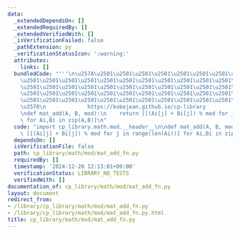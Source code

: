 ```yaml
---
data:
  _extendedDependsOn: []
  _extendedRequiredBy: []
  _extendedVerifiedWith: []
  _isVerificationFailed: false
  _pathExtension: py
  _verificationStatusIcon: ':warning:'
  attributes:
    links: []
  bundledCode: "'''\n\u257A\u2501\u2501\u2501\u2501\u2501\u2501\u2501\u2501\u2501\u2501\
    \u2501\u2501\u2501\u2501\u2501\u2501\u2501\u2501\u2501\u2501\u2501\u2501\u2501\
    \u2501\u2501\u2501\u2501\u2501\u2501\u2501\u2501\u2501\u2501\u2501\u2501\u2501\
    \u2501\u2501\u2501\u2501\u2501\u2501\u2501\u2501\u2501\u2501\u2501\u2501\u2501\
    \u2501\u2501\u2501\u2501\u2501\u2501\u2501\u2501\u2501\u2501\u2501\u2501\u2501\
    \u2578\n             https://kobejean.github.io/cp-library               \n'''\n\
    \ndef mat_add(A, B, mod):\n    return [[(Ai[j] + Bi[j]) % mod for j in range(len(Ai))]\
    \ for Ai,Bi in zip(A,B)]\n"
  code: "import cp_library.math.mod.__header__\n\ndef mat_add(A, B, mod):\n    return\
    \ [[(Ai[j] + Bi[j]) % mod for j in range(len(Ai))] for Ai,Bi in zip(A,B)]\n"
  dependsOn: []
  isVerificationFile: false
  path: cp_library/math/mod/mat_add_fn.py
  requiredBy: []
  timestamp: '2024-12-28 12:13:01+09:00'
  verificationStatus: LIBRARY_NO_TESTS
  verifiedWith: []
documentation_of: cp_library/math/mod/mat_add_fn.py
layout: document
redirect_from:
- /library/cp_library/math/mod/mat_add_fn.py
- /library/cp_library/math/mod/mat_add_fn.py.html
title: cp_library/math/mod/mat_add_fn.py
---
```

